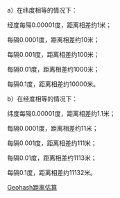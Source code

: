 a）在纬度相等的情况下：

 经度每隔0.00001度，距离相差约1米；

 每隔0.0001度，距离相差约10米；

 每隔0.001度，距离相差约100米；

 每隔0.01度，距离相差约1000米；

 每隔0.1度，距离相差约10000米。

 b）在经度相等的情况下：

 纬度每隔0.00001度，距离相差约1.1米；

 每隔0.0001度，距离相差约11米；

 每隔0.001度，距离相差约111米；

 每隔0.01度，距离相差约1113米；

 每隔0.1度，距离相差约11132米。
 
 
 [Geohash距离估算](https://www.cnblogs.com/LBSer/p/3298057.html)